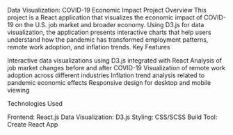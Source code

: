 Data Visualization: COVID-19 Economic Impact
Project Overview
This project is a React application that visualizes the economic impact of COVID-19 on the U.S. job market and broader economy. Using D3.js for data visualization, the application presents interactive charts that help users understand how the pandemic has transformed employment patterns, remote work adoption, and inflation trends.
Key Features

Interactive data visualizations using D3.js integrated with React
Analysis of job market changes before and after COVID-19
Visualization of remote work adoption across different industries
Inflation trend analysis related to pandemic economic effects
Responsive design for desktop and mobile viewing

Technologies Used

Frontend: React.js
Data Visualization: D3.js
Styling: CSS/SCSS
Build Tool: Create React App